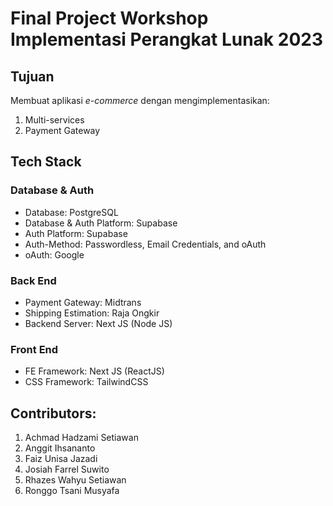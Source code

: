 # Final Project Workshop Implementasi Perangkat Lunak 2023
## Tujuan
Membuat aplikasi *e-commerce* dengan mengimplementasikan:
1. Multi-services 
2. Payment Gateway
## Tech Stack
### Database & Auth
- Database: PostgreSQL
- Database & Auth Platform: Supabase
- Auth Platform: Supabase
- Auth-Method: Passwordless, Email Credentials, and oAuth
- oAuth: Google
### Back End
- Payment Gateway: Midtrans
- Shipping Estimation: Raja Ongkir
- Backend Server: Next JS (Node JS)
### Front End
- FE Framework: Next JS (ReactJS)
- CSS Framework: TailwindCSS
## Contributors:
1. Achmad Hadzami Setiawan
2. Anggit Ihsananto
3. Faiz Unisa Jazadi
4. Josiah Farrel Suwito
5. Rhazes Wahyu Setiawan
6. Ronggo Tsani Musyafa
